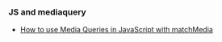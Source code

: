 ### JS and mediaquery
- [How to use Media Queries in JavaScript with matchMedia](https://www.sitepoint.com/javascript-media-queries/)

